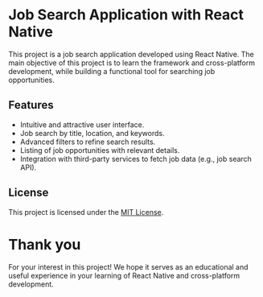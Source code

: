 # Job Search Application with React Native

This project is a job search application developed using React Native. The main objective of this project is to learn the framework and cross-platform development, while building a functional tool for searching job opportunities.

## Features

- Intuitive and attractive user interface.
- Job search by title, location, and keywords.
- Advanced filters to refine search results.
- Listing of job opportunities with relevant details.
- Integration with third-party services to fetch job data (e.g., job search API).

## License

This project is licensed under the [MIT License](https://opensource.org/licenses/MIT).

# Thank you

 For your interest in this project! We hope it serves as an educational and useful experience in your learning of React Native and cross-platform development.